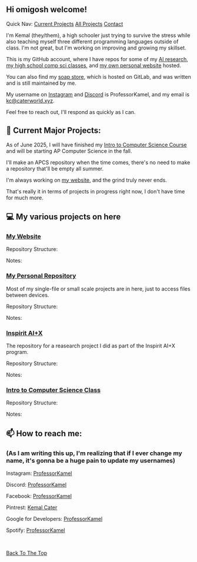 ## Hi omigosh welcome!

Quick Nav: [Current Projects](#-current-major-projects) [All Projects](#-my-various-projects-on-here) [Contact](#-how-to-reach-me)

I'm Kemal (they/them), a high schooler just trying to survive the stress while also teaching myself three different programming languages outside of class.
I'm not great, but I'm working on improving and growing my skillset.

This is my GitHub account, where I have repos for some of my [AI research](https://github.com/kccaterworld/inspiritwork),
[my high school comp sci classes](https://github.com/kccaterworld/kcater70IntroToCS),
and [my own personal website](https://github.com/kccaterworld/kccaterworld.github.io) hosted.

You can also find my [soap store](https://go.caterworld.xyz/sudsysoapstore), which is hosted on GitLab, and was written and is still maintained by me.

My username on [Instagram](https://www.instagram.com/professorkamel?igsh=MTJodWRlOHRsdzh2Yw==) and [Discord](https://discord.com/users/1137731457167659031) is ProfessorKamel, and my email is kc@caterworld.xyz.

Feel free to reach out, I'll respond as quickly as I can.

## 🔭 Current Major Projects:
As of June 2025, I will have finished my [Intro to Computer Science Course](https://github.com/kccaterworld/kcater70IntroToCS) and will be starting AP Computer Science in the fall.

I'll make an APCS repository when the time comes, there's no need to make a repository that'll be empty all summer.

I'm always working on [my website](https://github.com/kccaterworld/kccaterworld.github.io), and the grind truly never ends.

That's really it in terms of projects in progress right now, I don't have time for much more.

## 💻 My various projects on here
### [My Website](https://github.com/kccaterworld/kccaterworld.github.io)


Repository Structure:

Notes:

### [My Personal Repository](https://github.com/kccaterworld/kccaterworld)
Most of my single-file or small scale projects are in here, just to access files between devices.

Repository Structure:

Notes:

### [Inspirit AI+X](https://github.com/kccaterworld/inspiritwork)
The repository for a reasearch project I did as part of the Inspirit AI+X program.

Repository Structure:

Notes:

### [Intro to Computer Science Class](https://github.com/kccaterworld/kcater70IntroToCS)


Repository Structure:

Notes:

## 📫 How to reach me:
### (As I am writing this up, I'm realizing that if I ever change my name, it's gonna be a huge pain to update my usernames)
Instagram: [ProfessorKamel](https://www.instagram.com/professorkamel?igsh=MTJodWRlOHRsdzh2Yw==)

Discord: [ProfessorKamel](https://discord.com/users/1137731457167659031)

Facebook: [ProfessorKamel](https://www.facebook.com/share/1ESDT8K8Sa/)

Pintrest: [Kemal Cater](https://www.pinterest.com/kemalcater/)

Google for Developers: [ProfessorKamel](http://g.dev/professorkamel)

Spotify: [ProfessorKamel](https://open.spotify.com/user/31uuicutk5i635gxru4fuw2crkv4?si=beaea893c13c4266)

<br>

[Back To The Top](#hi-omigosh-welcome)
